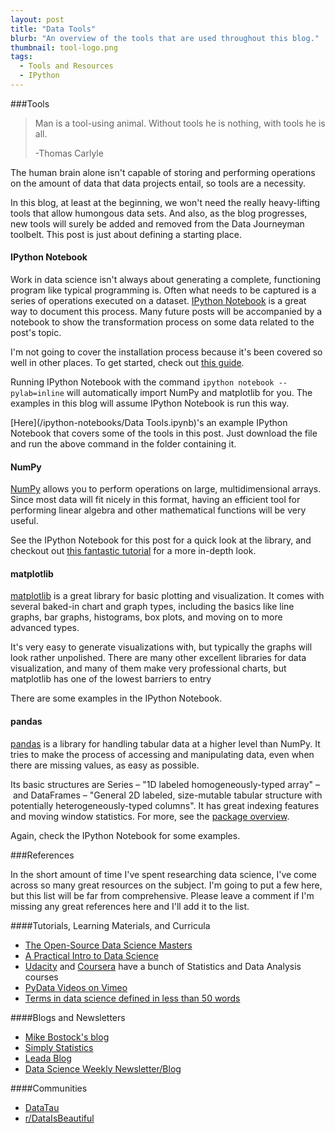 ```yaml
---
layout: post
title: "Data Tools"
blurb: "An overview of the tools that are used throughout this blog."
thumbnail: tool-logo.png
tags: 
  - Tools and Resources
  - IPython
---
```


###Tools

>Man is a tool-using animal. Without tools he is nothing, with tools he is all.
>
>-Thomas Carlyle

The human brain alone isn't capable of storing and performing operations on the amount of data that data projects entail, so tools are a necessity. 

In this blog, at least at the beginning, we won't need the really heavy-lifting tools that allow humongous data sets. And also, as the blog progresses, new tools will surely be added and removed from the Data Journeyman toolbelt. This post is just about defining a starting place.

#### IPython Notebook

Work in data science isn't always about generating a complete, functioning program like typical programming is. Often what needs to be captured is a series of operations executed on a dataset. [IPython Notebook](http://ipython.org/notebook.html) is a great way to document this process. Many future posts will be accompanied by a notebook to show the transformation process on some data related to the post's topic. 

I'm not going to cover the installation process because it's been covered so well in other places. To get started, check out [this guide](http://ipython.org/ipython-doc/2/install/install.html).

Running IPython Notebook with the command `ipython notebook --pylab=inline` will automatically import NumPy and matplotlib for you. The examples in this blog will assume IPython Notebook is run this way.

[Here](/ipython-notebooks/Data Tools.ipynb)'s an example IPython Notebook that covers some of the tools in this post. Just download the file and run the above command in the folder containing it.

#### NumPy

[NumPy](http://www.numpy.org/) allows you to perform operations on large, multidimensional arrays. Since most data will fit nicely in this format, having an efficient tool for performing linear algebra and other mathematical functions will be very useful.

See the IPython Notebook for this post for a quick look at the library, and checkout out [this fantastic tutorial](http://wiki.scipy.org/Tentative_NumPy_Tutorial#head-6a1bc005bd80e1b19f812e1e64e0d25d50f99fe2) for a more in-depth look.

#### matplotlib

[matplotlib](http://matplotlib.org/) is a great library for basic plotting and visualization. It comes with several baked-in chart and graph types, including the basics like line graphs, bar graphs, histograms, box plots, and moving on to more advanced types. 

It's very easy to generate visualizations with, but typically the graphs will look rather unpolished. There are many other excellent libraries for data visualization, and many of them make very professional charts, but matplotlib has one of the lowest barriers to entry

There are some examples in the IPython Notebook.

#### pandas

[pandas](https://pypi.python.org/pypi/pandas) is a library for handling tabular data at a higher level than NumPy. It tries to make the process of accessing and manipulating data, even when there are missing values, as easy as possible. 

Its basic structures are Series – "1D labeled homogeneously-typed array" – and DataFrames – "General 2D labeled, size-mutable tabular structure with potentially heterogeneously-typed columns". It has great indexing features and moving window statistics. For more, see the [package overview](http://pandas.pydata.org/pandas-docs/stable/overview.html).

Again, check the IPython Notebook for some examples.

###References

In the short amount of time I've spent researching data science, I've come across so many great resources on the subject. I'm going to put a few here, but this list will be far from comprehensive. Please leave a comment if I'm missing any great references here and I'll add it to the list.

####Tutorials, Learning Materials, and Curricula

- [The Open-Source Data Science Masters](http://datasciencemasters.org/)
- [A Practical Intro to Data Science](http://www.zipfianacademy.com/blog/post/46864003608/a-practical-intro-to-data-science)
- [Udacity](https://www.udacity.com/courses#!/data-science) and [Coursera](https://www.coursera.org/courses?orderby=upcoming&cats=stats) have a bunch of Statistics and Data Analysis courses
- [PyData Videos on Vimeo](http://vimeo.com/pydata/videos)
- [Terms in data science defined in less than 50 words](https://github.com/rasbt/pattern_classification/blob/master/resources/data_glossary.md)

####Blogs and Newsletters

- [Mike Bostock's blog](http://bost.ocks.org/mike/)
- [Simply Statistics](http://simplystatistics.org/)
- [Leada Blog](http://blog.teamleada.com/)
- [Data Science Weekly Newsletter/Blog](http://www.datascienceweekly.org/)

####Communities

- [DataTau](http://www.datatau.com/)
- [r/DataIsBeautiful](http://www.reddit.com/r/dataisbeautiful)
